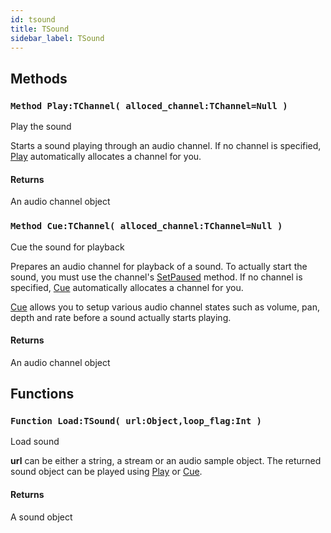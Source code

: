 ```yaml
---
id: tsound
title: TSound
sidebar_label: TSound
---
```



## Methods

### `Method Play:TChannel( alloced_channel:TChannel=Null )`

Play the sound


Starts a sound playing through an audio channel.
If no channel is specified, [Play](../../brl/brl.audio/#method-play-tchannel-alloced-channel-tchannel-null) automatically allocates a channel for you.


#### Returns
An audio channel object



### `Method Cue:TChannel( alloced_channel:TChannel=Null )`

Cue the sound for playback


Prepares an audio channel for playback of a sound.
To actually start the sound, you must use the channel's [SetPaused](../../brl/brl.audio/#method-setpaused-paused-int) method.
If no channel is specified, [Cue](../../brl/brl.audio/#method-cue-tchannel-alloced-channel-tchannel-null) automatically allocates a channel for you.

[Cue](../../brl/brl.audio/#method-cue-tchannel-alloced-channel-tchannel-null) allows you to setup various audio channel states such as volume, pan, depth and rate before a sound
actually starts playing.


#### Returns
An audio channel object



## Functions

### `Function Load:TSound( url:Object,loop_flag:Int )`

Load sound


<b>url</b> can be either a string, a stream or an audio sample object.
The returned sound object can be played using [Play](../../brl/brl.audio/#method-play-tchannel-alloced-channel-tchannel-null) or [Cue](../../brl/brl.audio/#method-cue-tchannel-alloced-channel-tchannel-null).


#### Returns
A sound object



